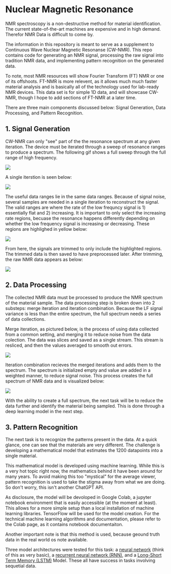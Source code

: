 # Nuclear Magnetic Resonance

NMR spectroscopy is a non-destructive method for material identification. The current state-of-the-art machines are expensive and in high demand. Therefor NMR Data is difficult to come by.

The information in this repository is meant to serve as a supplement to Continuous Wave Nuclear Magnetic Resonanse (CW-NMR). This repo contains code for generating an NMR signal, processing the raw signal into tradition NMR data, and implementing pattern recognition on the generated data.

To note, most NMR resources will show Fourier Transform (FT) NMR or one of its offshoots. FT-NMR is more relevent, as it allows much much faster material analysis and is basically all of the technology used for lab-ready NMR devices. This data set is for simple 1D data, and will showcase CW-NMR, though I hope to add sections of FT-NMR at a later time. 

There are three main components discussed below: Signal Generation, Data Processing, and Pattern Recognition.

## 1. Signal Generation

CW-NMR can only "see" part of the the resonance spectrum at any given iteration. The device must be iterated through a sweep of resonance ranges to produce a spectrum. The following gif shows a full sweep through the full range of high frequency.

<img src="https://github.com/cgrundman/NMR-Signal/blob/master/figures/full_sweep.gif" />

A single iterstion is seen below:

<img src="https://github.com/cgrundman/NMR-Signal/blob/master/figures/full_data_iteration.png" />

The useful data ranges lie in the same data ranges. Because of signal noise, several samples are needed in a single iteration to reconstruct the signal. The valid ranges are where the rate of the low frequncy signal is 1) essentially flat and 2) increasing. It is important to only select the increasing rate regions, becuase the resonance happens differently depending on whether the low frequency signal is increasing or decreasing. These regions are highlighed in yellow below: 

<img src="https://github.com/cgrundman/NMR-Signal/blob/master/figures/highlighted_data.png" />

From here, the signals are trimmed to only include the highlighted regions. The trimmed data is then saved to have preprocessed later. After trimming, the raw NMR data appears as below:

<img src="https://github.com/cgrundman/NMR-Signal/blob/master/figures/trimmed_data.png" />

## 2. Data Processing

The collected NMR data must be processed to produce the NMR spectrum of the material sample. The data processing step is broken down into 2 substeps: merge iteration and iteration combination. Because the LF signal variance is less than the entire spectrum, the full spectrum needs a series of data collections.

Merge iteration, as pictured below, is the process of using data collected from a common setting, and merging it to reduce noise from the data colection. The data was slices and saved as a single stream. This stream is resliced, and then the values averaged to smooth out errors.

<img src="https://github.com/cgrundman/NMR-Signal/blob/master/figures/merge_iteration.png" />

Iteration combination recieves the merged iterations and adds them to the spectrum. The spectrum is initialized empty and value are added in a weighted manner, to reduce signal noise. This process creates the full spectrum of NMR data and is visualized below:

<img src="https://github.com/cgrundman/NMR-Signal/blob/master/figures/spectrum.gif" />

With the ability to create a full spectrum, the next task will be to reduce the data further and identify the material being sampled. This is done through a deep learning model in the next step.

## 3. Pattern Recognition

The next task is to recognize the patterns present in the data. At a quick glance, one can see that the materials are very different. The challenge is developing a mathematical model that estimates the 1200 datapoints into a single material. 

This mathematical model is developed using machine learning. While this is a very hot topic right now, the mathematics behind it have been around for many years. To avoid making this too "mystical" for the average viewer, pattern recognition is used to take the stigma away from what we are doing. So don't worry, this isn't another ChatGPT API.

As disclosure, the model will be devoloped in Google Colab, a jupyter notebook environment that is easily accessible (at the moment at least). This allows for a more simple setup than a local installation of machine learning libraries. TensorFlow will be used for the model creation. For the technical machine learning algorithms and documentation, please refer to the Colab page, as it contains notebook documentaiton. 

Another important note is that this method is used, because geound truth data in the real world os note available.

Three model architectures were tested for this task: a [neural network](https://www.ibm.com/topics/neural-networks) (think of this as very basic), a [recurrent neural network (RNN)](https://www.ibm.com/topics/recurrent-neural-networks), and a [Long-Short Term Memory (LSTM)](https://medium.com/@ottaviocalzone/an-intuitive-explanation-of-lstm-a035eb6ab42c) Model. These all have success in tasks involving sequetial data. 


